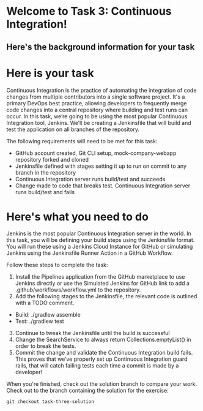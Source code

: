 # Welcome to Task 3: Continuous Integration!
## Here's the background information for your task

# Here is your task
Continuous Integration is the practice of automating the integration of code changes from multiple contributors into a single software project. It's a primary DevOps best practice, allowing developers to frequently merge code changes into a central repository where building and test runs can occur. In this task, we’re going to be using the most popular Continuous Integration tool, Jenkins. We’ll be creating a Jenkinsfile that will build and test the application on all branches of the repository.

The following requirements will need to be met for this task:
- GitHub account created, Git CLI setup, mock-company-webapp repository forked and cloned
- Jenkinsfile defined with stages setting it up to run on commit to any branch in the repository
- Continuous Integration server runs build/test and succeeds
- Change made to code that breaks test. Continuous Integration server runs build/test and fails

# Here's what you need to do
Jenkins is the most popular Continuous Integration server in the world. In this task, you will be defining your build steps using the Jenkinsfile format. You will run these using a Jenkins Cloud Instance for GitHub or simulating Jenkins using the Jenkinsfile Runner Action in a GitHub Workflow.

Follow these steps to complete the task:

1. Install the Pipelines application from the GitHub marketplace to use Jenkins directly or use the Simulated Jenkins for GitHub link to add a .github/workflows/workflow.yml to the repository.
2. Add the following stages to the Jenkinsfile, the relevant code is outlined with a TODO comment.
- Build: ./gradlew assemble
- Test: ./gradlew test
3. Continue to tweak the Jenkinsfile until the build is successful
4. Change the SearchService to always return Collections.emptyList() in order to break the tests.
5. Commit the change and validate the Continuous Integration build fails. This proves that we’ve properly set up Continuous Integration guard rails, that will catch failing tests each time a commit is made by a developer!

When you're finished, check out the solution branch to compare your work.
Check out to the branch containing the solution for the exercise:
```
git checkout task-three-solution
```
